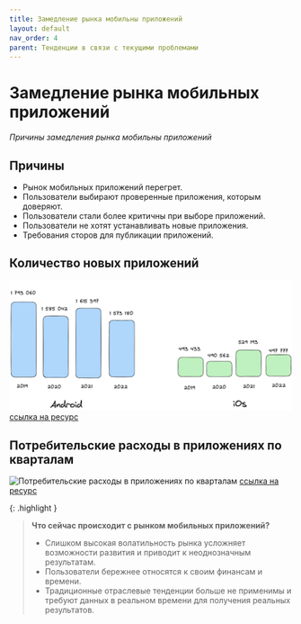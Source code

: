 ```yaml
---
title: Замедление рынка мобильны приложений
layout: default
nav_order: 4
parent: Тенденции в связи с текущими проблемами
---
```


# Замедление рынка мобильных приложений

_Причины замедления рынка мобильны приложений_

## Причины

- Рынок мобильных приложений перегрет.
- Пользователи выбирают проверенные приложения, которым доверяют.
- Пользователи стали более критичны при выборе приложений.
- Пользователи не хотят устанавливать новые приложения.
- Требования сторов для публикации приложений.

## Количество новых приложений

![Количество новых приложений](/assets/images/number_of_newapps.png "Количество новых приложений")
[ссылка на ресурс](https://asomobile.net/en/blog/global-economic-trends-and-the-mobile-application-market/)

## Потребительские расходы в приложениях по кварталам

![Потребительские расходы в приложениях по кварталам](/assets/images/consumer_spent.png "Потребительские расходы в приложениях по кварталам")
[ссылка на ресурс](https://asomobile.net/en/blog/global-economic-trends-and-the-mobile-application-market/)

{: .highlight }
> **Что сейчас происходит с рынком мобильных приложений?**
> - Слишком высокая волатильность рынка усложняет возможности развития и приводит к неоднозначным результатам.
> - Пользователи бережнее относятся к своим финансам и времени.
> - Традиционные отраслевые тенденции больше не применимы и требуют данных в реальном времени для получения реальных результатов.